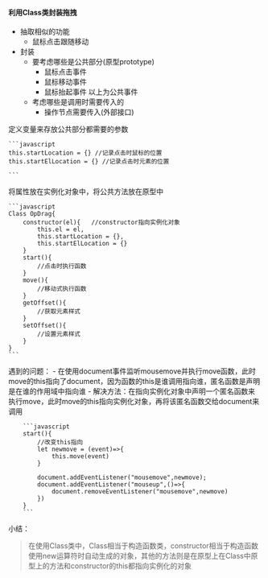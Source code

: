 #### 利用Class类封装拖拽
- 抽取相似的功能
    - 鼠标点击跟随移动
- 封装
    - 要考虑哪些是公共部分(原型prototype)
        - 鼠标点击事件
        - 鼠标移动事件
        - 鼠标抬起事件
        以上为公共事件
    - 考虑哪些是调用时需要传入的
        - 操作节点需要传入(外部接口)

定义变量来存放公共部分都需要的参数

    ```javascript
    this.startLocation = {} //记录点击时鼠标的位置
    this.startElLocation = {} //记录点击时元素的位置
    
    ```
    
将属性放在实例化对象中，将公共方法放在原型中

    ```javascript
    Class OpDrag{
        constructor(el){   //constructor指向实例化对象
            this.el = el,
            this.startLocation = {},
            this.startElLocation = {}
        }
        start(){
            //点击时执行函数
        }
        move(){
            //移动式执行函数
        }
        getOffset(){
            //获取元素样式
        }
        setOffset(){
            //设置元素样式
        }
    }
    ```
    
遇到的问题：
    - 在使用document事件监听mousemove并执行move函数，此时move的this指向了document，因为函数的this是谁调用指向谁，匿名函数是声明是在谁的作用域中指向谁
        - 解决方法：在指向实例化对象中声明一个匿名函数来执行move，此时move的this指向实例化对象，再将该匿名函数交给document来调用
        
        ```javascript
        start(){
            //改变this指向
            let newmove = (event)=>{
                this.move(event)
            }
            
            document.addEventListener("mousemove",newmove);   
            document.addEventListener("mouseup",()=>{
                document.removeEventListener("mousemove",newmove)
            })
        }
        ```
        
小结：
> 在使用Class类中，Class相当于构造函数类，constructor相当于构造函数使用new运算符时自动生成的对象，其他的方法则是在原型上在Class中原型上的方法和constructor的this都指向实例化的对象
